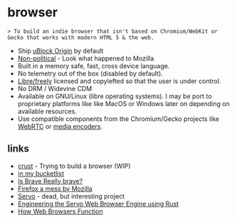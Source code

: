 # browser

``` text
> To build an indie browser that isn't based on Chromium/WebKit or Gecko that works with modern HTML 5 & the web.
```

* Ship [uBlock Origin](https://github.com/gorhill/uBlock/wiki/uBlock-Origin-works-best-on-Firefox) by default
* [Non-political](https://polarhive.ml/blog/firefox/#heres-what-mozilla-should-do) - Look what happened to Mozilla
* Built in a memory safe, fast, cross device language.
* No telemetry out of the box (disabled by default).
* [Libre/freely](https://polarhive.ml/blog/free-libre-software/) licensed and copylefted so that the user is under control.
* No DRM / Widevine CDM
* Available on GNU/Linux (libre operating systems). I may be port to proprietary platforms like like MacOS or Windows later on depending on available resources.
* Use compatible components from the Chromium/Gecko projects like [WebRTC](https://webrtc.org/) or [media encoders](https://code.videolan.org/videolan/dav1d).

## links

* [crust](https://codeberg.org/polarhive/crust) - Trying to build a browser (WIP)
* [in my bucketlist](https://polarhive.ml/bucketlist.txt)
* [Is Brave Really brave?](https://polarhive.ml/blog/brave/#all-3-browser-ecosystems-suck)
* [Firefox a mess by Mozilla](https://polarhive.ml/blog/firefox/)
* [Servo](https://servo.org/) - dead, but interesting project
* [Engineering the Servo Web Browser Engine using Rust](https://raw.githubusercontent.com/larsbergstrom/papers/master/icse16-servo-preprint.pdf)
* [How Web Browsers Function](https://redirect.invidious.io/watch?v=z0HN-fG6oT4)
